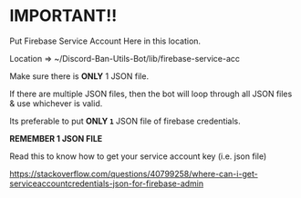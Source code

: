 # IMPORTANT!!

Put Firebase Service Account Here in this location.

Location => ~/Discord-Ban-Utils-Bot/lib/firebase-service-acc

Make sure there is **ONLY** 1 JSON file.

If there are multiple JSON files, then the bot will loop through all JSON files & use whichever is valid.

Its preferable to put **ONLY `1`** JSON file of firebase credentials.

**REMEMBER 1 JSON FILE**

Read this to know how to get your service account key (i.e. json file)

<https://stackoverflow.com/questions/40799258/where-can-i-get-serviceaccountcredentials-json-for-firebase-admin>

